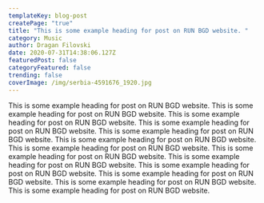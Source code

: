 ```yaml
---
templateKey: blog-post
createPage: "true"
title: "This is some example heading for post on RUN BGD website. "
category: Music
author: Dragan Filovski
date: 2020-07-31T14:38:06.127Z
featuredPost: false
categoryFeatured: false
trending: false
coverImage: /img/serbia-4591676_1920.jpg
---
```

This is some example heading for post on RUN BGD website. This is some example heading for post on RUN BGD website. This is some example heading for post on RUN BGD website. This is some example heading for post on RUN BGD website. This is some example heading for post on RUN BGD website. This is some example heading for post on RUN BGD website. This is some example heading for post on RUN BGD website. This is some example heading for post on RUN BGD website. This is some example heading for post on RUN BGD website. This is some example heading for post on RUN BGD website. This is some example heading for post on RUN BGD website. This is some example heading for post on RUN BGD website. This is some example heading for post on RUN BGD website.